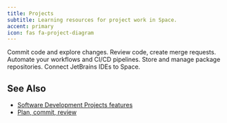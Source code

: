 ```yaml
---
title: Projects
subtitle: Learning resources for project work in Space.
accent: primary
icon: fas fa-project-diagram
---
```


Commit code and explore changes. Review code, create merge requests. Automate your workflows and CI/CD pipelines.
Store and manage package repositories. Connect JetBrains IDEs to Space.

## See Also
- [Software Development Projects features](https://www.jetbrains.com/space/features/software-development.html)
- [Plan, commit, review](https://www.jetbrains.com/help/space/projects.html)
